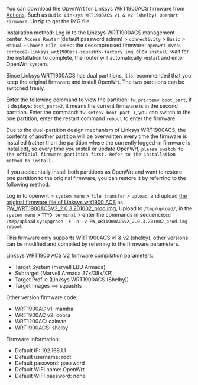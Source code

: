 You can download the OpwnWrt for Linksys WRT1900ACS firmware from [Actions](https://github.com/ophub/op/actions). Such as `Build Linksys WRT1900ACS v1 & v2 (shelby) OpenWrt Firmware`. Unzip to get the IMG file.

Installation method: Log in to the Linksys WRT1900ACS management center. `Access Router` (default password admin) > `connectivity` > `Basic` > `Manual` - `Choose File`, select the decompressed firmware: `openwrt-mvebu-cortexa9-linksys_wrt1900acs-squashfs-factory.img`, click `install`, wait for the installation to complete, the router will automatically restart and enter OpenWrt system.

Since Linksys WRT1900ACS has dual partitions, it is recommended that you keep the original firmware and install OpenWrt. The two partitions can be switched freely.

Enter the following command to view the partition: `fw_printenv boot_part`, if it displays: `boot_part=2`, it means the current firmware is in the second partition. Enter the command: `fw_setenv boot_part 1`, you can switch to the one partition, enter the restart command `reboot` to enter the firmware.

Due to the dual-partition design mechanism of Linksys WRT1900ACS, the contents of another partition will be overwritten every time the firmware is installed (rather than the partition where the currently logged-in firmware is installed), so every time you install or update OpenWrt, `please switch to the official firmware partition first. Refer to the installation method to install`.

If you accidentally install both partitions as OpenWrt and want to restore one partition to the original firmware, you can restore it by referring to the following method:

Log in to openwrt > `system menu` > `file transfer` > `upload`, and upload [the original firmware file of Linksys wrt1900 ACS](https://www.linksys.com/us/support-article?articleNum=165487) as [FW_WRT1900ACSV2_2.0.3.201002_prod.img](https://downloads.linksys.com/support/assets/firmware/FW_WRT1900ACSV2_2.0.3.201002_prod.img), 
Upload to `/tmp/upload/`, in the `system menu` > `TTYD terminal` > enter the commands in sequence:`cd /tmp/upload` `sysupgrade -F -n -v FW_WRT1900ACSV2_2.0.3.201002_prod.img` `reboot`


This firmware only supports WRT1900ACS v1 & v2 (shelby), other versions can be modified and compiled by referring to the firmware parameters.


Linksys WRT1900 ACS V2 firmware compilation parameters:
- Target System (marvell EBU Armada)
- Subtarget (Marvell Armada 37x/38x/XP)
- Target Profile (Linksys WRT1900ACS (Shelby))
- Target Images --> squashfs


Other version firmware code:
- WRT1900AC v1: mamba
- WRT1900AC v2: cobra
- WRT1200AC: caiman
- WRT1900ACS: shelby


Firmware information:
- Default IP: 192.168.1.1
- Default username: root
- Default password: password
- Default WIFI name: OpenWrt
- Default WIFI password: none
